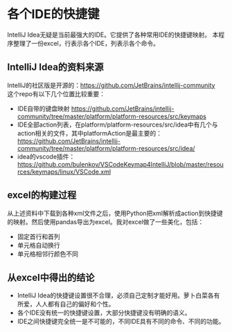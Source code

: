 # 各个IDE的快捷键

IntelliJ Idea无疑是当前最强大的IDE。它提供了各种常用IDE的快捷键映射。 
本程序整理了一份excel，行表示各个IDE，列表示各个命令。   

## IntelliJ Idea的资料来源
IntelliJ的社区版是开源的：https://github.com/JetBrains/intellij-community  
这个repo有以下几个位置比较重要：
* IDE自带的键盘映射
https://github.com/JetBrains/intellij-community/tree/master/platform/platform-resources/src/keymaps  
* IDE全部action列表，在platform/platform-resources/src/idea中有几个与action相关的文件，其中platformAction是最主要的：https://github.com/JetBrains/intellij-community/tree/master/platform/platform-resources/src/idea/ 
* idea的vscode插件：
https://github.com/bulenkov/VSCodeKeymap4IntelliJ/blob/master/resources/keymaps/linux/VSCode.xml

## excel的构建过程
从上述资料中下载到各种xml文件之后，使用Python把xml解析成action到快捷键的映射。然后使用pandas导出为excel。我对excel做了一些美化，包括：
* 固定首行和首列
* 单元格自动换行
* 单元格相邻行颜色不同

## 从excel中得出的结论
* IntelliJ Idea的快捷键设置很不合理，必须自己定制才能好用。萝卜白菜各有所爱，人人都有自己的偏好和个性。
* 各个IDE没有统一的快捷键设置，大部分快捷键没有明确的语义。  
* IDE之间快捷键完全统一是不可能的，不同IDE具有不同的命令、不同的功能。  